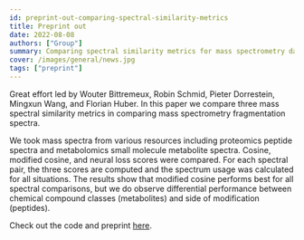 ```yaml
---
id: preprint-out-comparing-spectral-similarity-metrics
title: Preprint out
date: 2022-08-08
authors: ["Group"]
summary: Comparing spectral similarity metrics for mass spectrometry data.
cover: /images/general/news.jpg
tags: ["preprint"]
---
```


Great effort led by Wouter Bittremeux, Robin Schmid, Pieter Dorrestein, Mingxun Wang, and Florian Huber. In this paper we compare three mass spectral similarity metrics in comparing mass spectrometry fragmentation spectra.

We took mass spectra from various resources including proteomics peptide spectra and metabolomics small molecule metabolite spectra. Cosine, modified cosine, and neural loss scores were compared. For each spectral pair, the three scores are computed and the spectrum usage was calculated for all situations. The results show that modified cosine performs best for all spectral comparisons, but we do observe differential performance between chemical compound classes (metabolites) and side of modification (peptides).

Check out the code and preprint [here](https://github.com/bittremieux/cosine_neutral_loss).